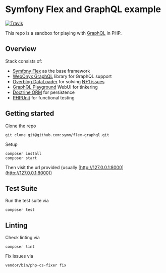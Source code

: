 # Symfony Flex and GraphQL example

[![Travis](https://img.shields.io/travis/symm/flex-graphql.svg)]()

This repo is a sandbox for playing with [GraphQL](http://graphql.org/learn/) in PHP.

## Overview

Stack consists of:

- [Symfony Flex](https://symfony.com/doc/current/setup/flex.html) as the base framework
- [WebOnyx GraphQL](https://github.com/webonyx/graphql-php) library for GraphQL support
- [Overblog DataLoader](https://github.com/overblog/dataloader-php) for solving [N+1 issues](https://spin.atomicobject.com/2017/05/15/optimize-graphql-queries/)
- [GraphQL Playground](https://github.com/graphcool/graphql-playground) WebUI for tinkering
- [Doctrine ORM](http://www.doctrine-project.org/projects/orm.html) for persistence
- [PHPUnit](https://phpunit.de/) for functional testing

## Getting started

Clone the repo

```
git clone git@github.com:symm/flex-graphql.git
```

Setup

```
composer install
composer start
```

Then visit the url provided (usually [http://127.0.0.1:8000](http://127.0.0.1:8000))

## Test Suite

Run the test suite via

```
composer test
```

## Linting

Check linting via

```
composer lint
```

Fix issues via

```
vendor/bin/php-cs-fixer fix
```
